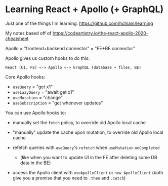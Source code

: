 # Learning React + Apollo (+ GraphQL)

Just one of the things I'm learning. <https://github.com/hchiam/learning>

My notes based off of <https://codeartistry.io/the-react-apollo-2020-cheatsheet>

Apollo = "frontend+backend connector" = "FE+BE connector"

Apollo gives us custom hooks to do this:

    React (UI, FE) <-> Apollo <-> GraphQL (database + files, BE)

Core Apollo hooks:

- `useQuery` = "get x1"
- `useLazyQuery` = "await get x1"
- `useMutation` = "change"
- `useSubscription` = "get whenever updates"

You can use Apollo hooks to:

- manually set the `fetch` policy, to override old Apollo local cache
- "manually" update the cache upon mutation, to override old Apollo local cache
- refetch queries with `useQuery`'s `refetch` when `useMutation` `onCompleted`

  - (like when you want to update UI in the FE after deleting some DB data in the BE)

- access the Apollo client with `useApolloClient` or `new ApolloClient` (both give you a promise that you need to `.then` and `.catch`)
